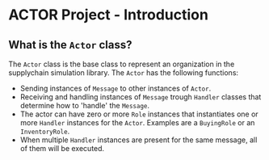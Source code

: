 # ACTOR Project - Introduction

## What is the `Actor` class?

The `Actor` class is the base class to represent an organization in the supplychain simulation library. 
The `Actor` has the following functions:

 - Sending instances of `Message` to other instances of `Actor`.
 - Receiving and handling instances of `Message` trough `Handler` classes that determine how to 'handle' the `Message`.
 - The actor can have zero or more `Role` instances that instantiates one or more `Handler` instances for the `Actor`. Examples are a `BuyingRole` or an `InventoryRole`.
 - When multiple `Handler` instances are present for the same message, all of them will be executed.
 
 